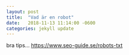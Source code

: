 ```yaml
---
layout: post
title:  "Vad är en robot"
date:   2018-11-13 11:14:00 -0600
categories: jekyll update
---
```


bra tips...
https://www.seo-guide.se/robots-txt
